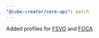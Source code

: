 ```yaml
---
"@cube-creator/core-api": patch
---
```


Added profiles for [FSVO](https://www.blv.admin.ch/) and [FOCA](https://www.bazl.admin.ch/)
